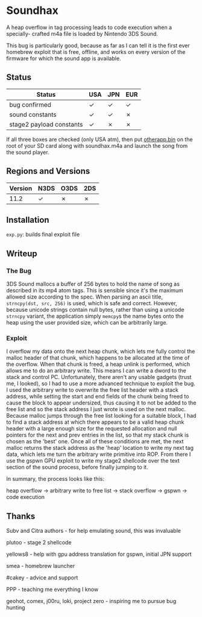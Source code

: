 # Soundhax

A heap overflow in tag processing leads to code execution when a specially-
crafted m4a file is loaded by Nintendo 3DS Sound.

This bug is particularly good, because as far as I can tell it is the first
ever homebrew exploit that is free, offline, and works on every version
of the firmware for which the sound app is available.

## Status

| Status | USA | JPN | EUR |
| --- | --- | --- | --- |
| bug confirmed | ✓  | ✓  | ✓  |
| sound constants | ✓ | ✓ | ✗ |
| stage2 payload constants | ✓ | ✗ | ✗ |

If all three boxes are checked (only USA atm), then put [otherapp.bin](https://smealum.github.io/3ds/) on the root of your SD card along with soundhax.m4a and launch the song from the sound player.

## Regions and Versions

| Version | N3DS | O3DS | 2DS |
| --- | --- | --- | --- |
| 11.2 | ✓  | ✗  | ✗  |

## Installation
`exp.py`: builds final exploit file

## Writeup

### The Bug
3DS Sound mallocs a buffer of 256 bytes to hold the name of song as described
in its mp4 atom tags. This is sensible since it's the maximum allowed size according
to the spec. When parsing an ascii title, `strncpy(dst, src, 256)` is used, which
is safe and correct. However, because unicode strings contain null bytes, rather
than using a unicode `strncpy` variant, the application simply `memcpy`s the name
bytes onto the heap using the user provided size, which can be arbitrarily large.

### Exploit
I overflow my data onto the next heap chunk, which lets me fully control the
malloc header of that chunk, which happens to be allocated at the time of the overflow.
When that chunk is freed, a heap unlink is performed, which allows me to do
an arbitrary write. This means I can write a dword to the stack and control
PC. Unfortunately, there aren't any usable gadgets (trust me, I looked), so I
had to use a more advanced technique to exploit the bug. I used the
arbitrary write to overwrite the free list header with a stack address,
while setting the start and end fields of the chunk being freed to cause the
block to appear undersized, thus causing it to not be added to the free list
and so the stack address I just wrote is used on the next malloc. Because malloc
jumps through the free list looking for a suitable block, I had to find a stack
address at which there appears to be a valid heap chunk header with a large enough
size for the requested allocation and null pointers for the next and prev entries
in the list, so that my stack chunk is chosen as the 'best' one. Once all of
these conditions are met, the next malloc returns the stack address as the
'heap' location to write my next tag data, which lets me turn the arbitrary
write primitive into ROP. From there I use the gspwn GPU exploit to write
my stage2 shellcode over the text section of the sound process, before finally
jumping to it.

In summary, the process looks like this:

heap overflow -> arbitrary write to free list -> stack overflow -> gspwn -> code execution

## Thanks
Subv and Citra authors - for help emulating sound, this was invaluable

plutoo   - stage 2 shellcode

yellows8 - help with gpu address translation for gspwn, initial JPN support

smea     - homebrew launcher

\#cakey - advice and support

PPP - teaching me everything I know

geohot, comex, j00ru, loki, project zero - inspiring me to pursue bug hunting
